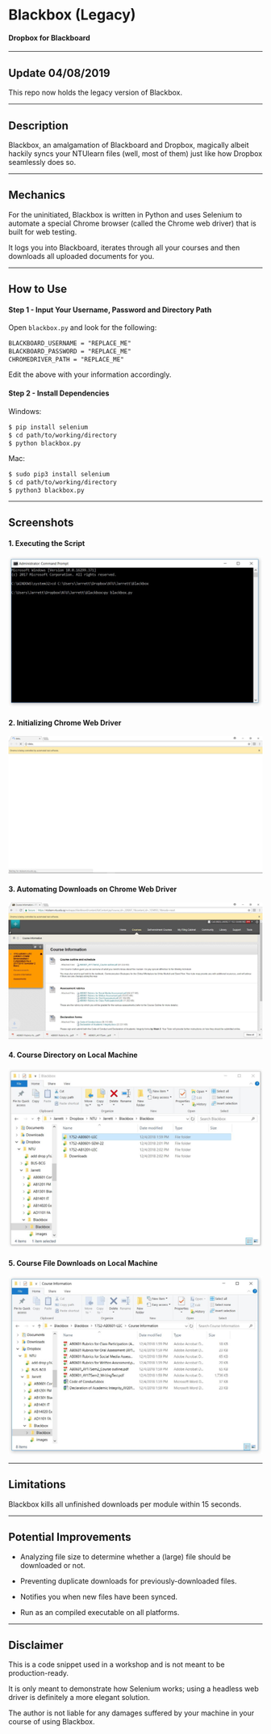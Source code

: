 # Blackbox (Legacy)
#### Dropbox for Blackboard

___

## **Update 04/08/2019**

This repo now holds the legacy version of Blackbox.

___

## **Description**

Blackbox, an amalgamation of Blackboard and Dropbox, magically albeit hackily syncs your NTUlearn files (well, most of them) just like how Dropbox seamlessly does so.

___

## **Mechanics**

For the uninitiated, Blackbox is written in Python and uses Selenium to automate a special Chrome browser (called the Chrome web driver) that is built for web testing.

It logs you into Blackboard, iterates through all your courses and then downloads all uploaded documents for you.

___

## **How to Use**

#### Step 1 - Input Your Username, Password and Directory Path

Open ```blackbox.py``` and look for the following:

```
BLACKBOARD_USERNAME = "REPLACE_ME"
BLACKBOARD_PASSWORD = "REPLACE_ME"
CHROMEDRIVER_PATH = "REPLACE_ME"
```

Edit the above with your information accordingly.

#### Step 2 - Install Dependencies

Windows:

```
$ pip install selenium
$ cd path/to/working/directory
$ python blackbox.py
```

Mac:

```
$ sudo pip3 install selenium
$ cd path/to/working/directory
$ python3 blackbox.py
```

___

## **Screenshots**

#### 1. Executing the Script

![1.JPG](images/1.JPG?raw=true)

#### 2. Initializing Chrome Web Driver

![2.JPG](images/2.JPG?raw=true)

#### 3. Automating Downloads on Chrome Web Driver

![3.JPG](images/3.JPG?raw=true)

#### 4. Course Directory on Local Machine

![4.JPG](images/5.JPG?raw=true)

#### 5. Course File Downloads on Local Machine

![5.JPG](images/4.JPG?raw=true)

___

## **Limitations**

Blackbox kills all unfinished downloads per module within 15 seconds.

___

## **Potential Improvements**

- Analyzing file size to determine whether a (large) file should be downloaded or not.

- Preventing duplicate downloads for  previously-downloaded files.

- Notifies you when new files have been synced.

- Run as an compiled executable on all platforms.

___

## **Disclaimer**

This is a code snippet used in a workshop and is not meant to be production-ready.

It is only meant to demonstrate how Selenium works; using a headless web driver is definitely a more elegant solution.

The author is not liable for any damages suffered by your machine in your course of using Blackbox.
